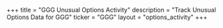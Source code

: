 +++
title = "GGG Unusual Options Activity"
description = "Track Unusual Options Data for GGG"
ticker = "GGG"
layout = "options_activity"
+++

